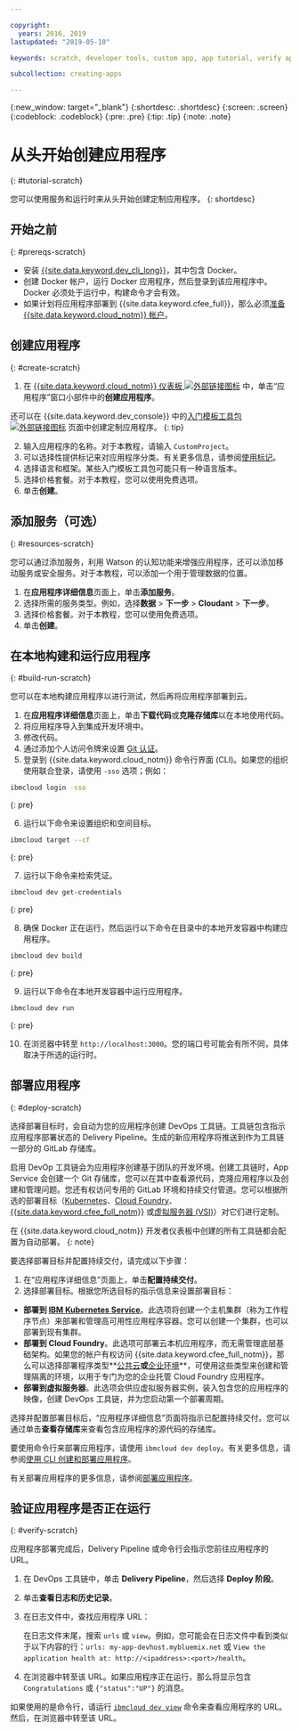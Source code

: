 ```yaml
---

copyright:
  years: 2016, 2019
lastupdated: "2019-05-10"

keywords: scratch, developer tools, custom app, app tutorial, verify app running, run app local

subcollection: creating-apps

---
```


{:new_window: target="_blank"}
{:shortdesc: .shortdesc}
{:screen: .screen}
{:codeblock: .codeblock}
{:pre: .pre}
{:tip: .tip}
{:note: .note}

# 从头开始创建应用程序
{: #tutorial-scratch}

您可以使用服务和运行时来从头开始创建定制应用程序。
{: shortdesc}

## 开始之前
{: #prereqs-scratch}

* 安装 [{{site.data.keyword.dev_cli_long}}](/docs/cli?topic=cloud-cli-ibmcloud-cli)，其中包含 Docker。 
* 创建 Docker 帐户，运行 Docker 应用程序，然后登录到该应用程序中。Docker 必须处于运行中，构建命令才会有效。
* 如果计划将应用程序部署到 {{site.data.keyword.cfee_full}}，那么必须[准备 {{site.data.keyword.cloud_notm}} 帐户](/docs/cloud-foundry?topic=cloud-foundry-prepare)。

## 创建应用程序
{: #create-scratch}

1. 在 [{{site.data.keyword.cloud_notm}} 仪表板 ![外部链接图标](../../icons/launch-glyph.svg "外部链接图标")](https://{DomainName}) 中，单击“应用程序”窗口小部件中的**创建应用程序**。

  还可以在 {{site.data.keyword.dev_console}} 中的[入门模板工具包 ![外部链接图标](../../icons/launch-glyph.svg "外部链接图标")](https://{DomainName}/developer/appservice/starter-kits/) 页面中创建定制应用程序。
  {: tip}

2. 输入应用程序的名称。对于本教程，请输入 `CustomProject`。
3. 可以选择性提供标记来对应用程序分类。有关更多信息，请参阅[使用标记](/docs/resources?topic=resources-tag)。
4. 选择语言和框架。某些入门模板工具包可能只有一种语言版本。
5. 选择价格套餐。对于本教程，您可以使用免费选项。
6. 单击**创建**。

## 添加服务（可选）
{: #resources-scratch}

您可以通过添加服务，利用 Watson 的认知功能来增强应用程序，还可以添加移动服务或安全服务。对于本教程，可以添加一个用于管理数据的位置。

1. 在**应用程序详细信息**页面上，单击**添加服务**。
2. 选择所需的服务类型。例如，选择**数据** > **下一步** > **Cloudant** > **下一步**。
3. 选择价格套餐。对于本教程，您可以使用免费选项。
4. 单击**创建**。

## 在本地构建和运行应用程序
{: #build-run-scratch}

您可以在本地构建应用程序以进行测试，然后再将应用程序部署到云。

1. 在**应用程序详细信息**页面上，单击**下载代码**或**克隆存储库**以在本地使用代码。
2. 将应用程序导入到集成开发环境中。
3. 修改代码。
4. 通过添加个人访问令牌来设置 [Git 认证](/docs/services/ContinuousDelivery?topic=ContinuousDelivery-git_working#git_authentication)。
5. 登录到 {{site.data.keyword.cloud_notm}} 命令行界面 (CLI)。如果您的组织使用联合登录，请使用 `-sso` 选项；例如：

  ```bash
  ibmcloud login -sso
  ```
  {: pre}

6. 运行以下命令来设置组织和空间目标。

  ```bash
  ibmcloud target --cf
  ```
  {: pre}

7. 运行以下命令来检索凭证。

  ```bash
  ibmcloud dev get-credentials
  ```
  {: pre}

8. 确保 Docker 正在运行，然后运行以下命令在目录中的本地开发容器中构建应用程序。

  ```bash
ibmcloud dev build
```
  {: pre}

9. 运行以下命令在本地开发容器中运行应用程序。

  ```bash
ibmcloud dev run
```
  {: pre}

10. 在浏览器中转至 `http://localhost:3000`。您的端口号可能会有所不同，具体取决于所选的运行时。

## 部署应用程序
{: #deploy-scratch}

选择部署目标时，会自动为您的应用程序创建 DevOps 工具链。工具链包含指示应用程序部署状态的 Delivery Pipeline。生成的新应用程序将推送到作为工具链一部分的 GitLab 存储库。

启用 DevOp 工具链会为应用程序创建基于团队的开发环境。创建工具链时，App Service 会创建一个 Git 存储库，您可以在其中查看源代码，克隆应用程序以及创建和管理问题。您还有权访问专用的 GitLab 环境和持续交付管道。您可以根据所选的部署目标（[Kubernetes](/docs/containers?topic=containers-getting-started)、[Cloud Foundry](/docs/cloud-foundry-public?topic=cloud-foundry-public-about-cf)、[{{site.data.keyword.cfee_full_notm}}](/docs/cloud-foundry?topic=cloud-foundry-about) 或[虚拟服务器 (VSI)](/docs/vsi?topic=virtual-servers-getting-started-tutorial)）对它们进行定制。

在 {{site.data.keyword.cloud_notm}} 开发者仪表板中创建的所有工具链都会配置为自动部署。
{: note}

要选择部署目标并配置持续交付，请完成以下步骤：

1. 在“应用程序详细信息”页面上，单击**配置持续交付**。
2. 选择部署目标。根据您所选目标的指示信息来设置部署目标：
  * **部署到 [IBM Kubernetes Service](/docs/containers?topic=containers-app)**。此选项将创建一个主机集群（称为工作程序节点）来部署和管理高可用性应用程序容器。您可以创建一个集群，也可以部署到现有集群。
  * **部署到 Cloud Foundry**。此选项可部署云本机应用程序，而无需管理底层基础架构。如果您的帐户有权访问 {{site.data.keyword.cfee_full_notm}}，那么可以选择部署程序类型**[公共云](/docs/cloud-foundry-public?topic=cloud-foundry-public-deployingapps)**或**[企业环境](/docs/cloud-foundry?topic=cloud-foundry-deploy_apps)**，可使用这些类型来创建和管理隔离的环境，以用于专门为您的企业托管 Cloud Foundry 应用程序。
  * **部署到虚拟服务器**。此选项会供应虚拟服务器实例，装入包含您的应用程序的映像，创建 DevOps 工具链，并为您启动第一个部署周期。

选择并配置部署目标后，“应用程序详细信息”页面将指示已配置持续交付。您可以通过单击**查看存储库**来查看包含应用程序的源代码的存储库。

要使用命令行来部署应用程序，请使用 `ibmcloud dev deploy`。有关更多信息，请参阅[使用 CLI 创建和部署应用程序](/docs/apps?topic=creating-apps-create-deploy-app-cli)。

有关部署应用程序的更多信息，请参阅[部署应用程序](/docs/apps?topic=creating-apps-deploying-apps)。

## 验证应用程序是否正在运行
{: #verify-scratch}

应用程序部署完成后，Delivery Pipeline 或命令行会指示您前往应用程序的 URL。

1. 在 DevOps 工具链中，单击 **Delivery Pipeline**，然后选择 **Deploy 阶段**。
2. 单击**查看日志和历史记录**。
3. 在日志文件中，查找应用程序 URL：

   在日志文件末尾，搜索 `urls` 或 `view`。例如，您可能会在日志文件中看到类似于以下内容的行：`urls: my-app-devhost.mybluemix.net` 或 `View the application health at: http://<ipaddress>:<port>/health`。

4. 在浏览器中转至该 URL。如果应用程序正在运行，那么将显示包含 `Congratulations` 或 `{"status":"UP"}` 的消息。

如果使用的是命令行，请运行 [`ibmcloud dev view`](/docs/cli/idt?topic=cloud-cli-idt-cli#view) 命令来查看应用程序的 URL。然后，在浏览器中转至该 URL。

